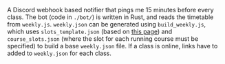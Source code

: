 A Discord webhook based notifier that pings me 15 minutes before every class. The bot (code in
`./bot/`) is written in Rust, and reads the timetable from `weekly.js`.  `weekly.json` can be
generated using `build_weekly.js`, which uses `slots_template.json` (based on [this page](https://iith.ac.in/academics/assets/files/timetables/Timetable-Template.pdf)) and
`course_slots.json` (where the slot for each running course must be specified) to build a base
`weekly.json` file.  If a class is online, links have to added to `weekly.json` for each class.
